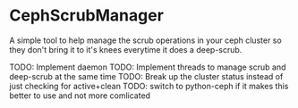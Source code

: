 # CephScrubManager
A simple tool to help manage the scrub operations in your ceph cluster so they don't bring it to it's knees everytime it does a deep-scrub.

TODO: Implement daemon
TODO: Implement threads to manage scrub and deep-scrub at the same time
TODO: Break up the cluster status instead of just checking for active+clean
TODO: switch to python-ceph if it makes this better to use and not more comlicated
